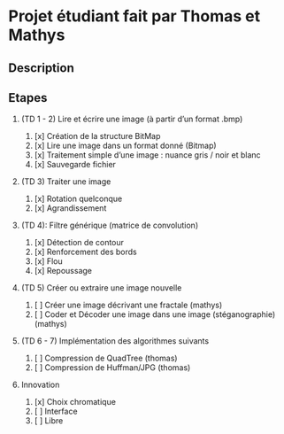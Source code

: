 ﻿# Projet étudiant fait par Thomas et Mathys

## Description

## Etapes

1. (TD 1 - 2) Lire et écrire une image (à partir d’un format .bmp)
   1. [x] Création de la structure BitMap
   1. [x] Lire une image dans un format donné (Bitmap)
   1. [x] Traitement simple d’une image : nuance gris / noir et blanc
   1. [x] Sauvegarde fichier
   
2. (TD 3) Traiter une image
   1. [x] Rotation quelconque
   2. [x] Agrandissement

3. (TD 4): Filtre générique (matrice de convolution)
   1. [x] Détection de contour
   2. [x] Renforcement des bords
   3. [x] Flou
   4. [x] Repoussage

4. (TD 5) Créer ou extraire une image nouvelle
   1. [ ] Créer une image décrivant une fractale (mathys)
   2. [ ] Coder et Décoder une image dans une image (stéganographie) (mathys)

5. (TD 6 - 7) Implémentation des algorithmes suivants
   1. [ ] Compression de QuadTree (thomas)
   2. [ ] Compression de Huffman/JPG (thomas)

6. Innovation
   1. [x] Choix chromatique
   2. [ ] Interface
   3. [ ] Libre
